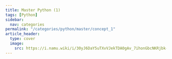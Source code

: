 ```yaml
---
title: Master Python (1)
tags: [Python]
sidebar:
  nav: categories
permalink: "/categories/python/master/concept_1"
article_header:
  type: cover
  image:
    src: https://i.namu.wiki/i/30yJ6DaY5uTXvVJekTDA0gAv_7ihonGbcNKRjbk-eKIjAZlJMk9Fe9bXz8LL1Tom0ZovoqOSGPPWN6fPeiQ0j7iHhroE8t748kGpA8hKuD77YHxPrWEpiQyFnWhNcEoz-NTqxHCfdwZAg2eNlNBwWw.svg
---
```


<!--more-->
